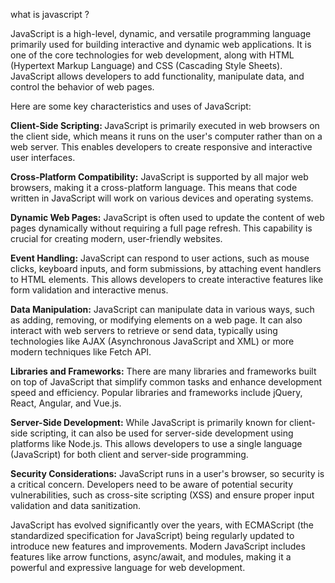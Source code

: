 what is javascript ?

JavaScript is a high-level, dynamic, and versatile programming language primarily used for building interactive and dynamic web applications. It is one of the core technologies for web development, along with HTML (Hypertext Markup Language) and CSS (Cascading Style Sheets). JavaScript allows developers to add functionality, manipulate data, and control the behavior of web pages.

Here are some key characteristics and uses of JavaScript:

<b>Client-Side Scripting: </b> JavaScript is primarily executed in web browsers on the client side, which means it runs on the user's computer rather than on a web server. This enables developers to create responsive and interactive user interfaces.

<b>Cross-Platform Compatibility:</b> JavaScript is supported by all major web browsers, making it a cross-platform language. This means that code written in JavaScript will work on various devices and operating systems.

<b>Dynamic Web Pages:</b> JavaScript is often used to update the content of web pages dynamically without requiring a full page refresh. This capability is crucial for creating modern, user-friendly websites.

<b>Event Handling:</b> JavaScript can respond to user actions, such as mouse clicks, keyboard inputs, and form submissions, by attaching event handlers to HTML elements. This allows developers to create interactive features like form validation and interactive menus.

<b>Data Manipulation:</b> JavaScript can manipulate data in various ways, such as adding, removing, or modifying elements on a web page. It can also interact with web servers to retrieve or send data, typically using technologies like AJAX (Asynchronous JavaScript and XML) or more modern techniques like Fetch API.

<b>Libraries and Frameworks:</b> There are many libraries and frameworks built on top of JavaScript that simplify common tasks and enhance development speed and efficiency. Popular libraries and frameworks include jQuery, React, Angular, and Vue.js.

<b>Server-Side Development:</b> While JavaScript is primarily known for client-side scripting, it can also be used for server-side development using platforms like Node.js. This allows developers to use a single language (JavaScript) for both client and server-side programming.

<b>Security Considerations:</b> JavaScript runs in a user's browser, so security is a critical concern. Developers need to be aware of potential security vulnerabilities, such as cross-site scripting (XSS) and ensure proper input validation and data sanitization.

JavaScript has evolved significantly over the years, with ECMAScript (the standardized specification for JavaScript) being regularly updated to introduce new features and improvements. Modern JavaScript includes features like arrow functions, async/await, and modules, making it a powerful and expressive language for web development.

